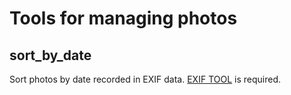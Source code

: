 Tools for managing photos
=========================

sort_by_date
-------------------------

Sort photos by date recorded in EXIF data.
[EXIF TOOL](http://www.sno.phy.queensu.ca/~phil/exiftool/) is required.

